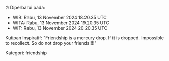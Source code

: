⏰ Diperbarui pada:
- WIB: Rabu, 13 November 2024 18.20.35 UTC
- WITA: Rabu, 13 November 2024 19.20.35 UTC
- WIT: Rabu, 13 November 2024 20.20.35 UTC

Kutipan Inspiratif:
"Friendship is a mercury drop. If it is dropped. Impossible to recollect. So do not drop your friends!!!!"


Kategori: friendship

